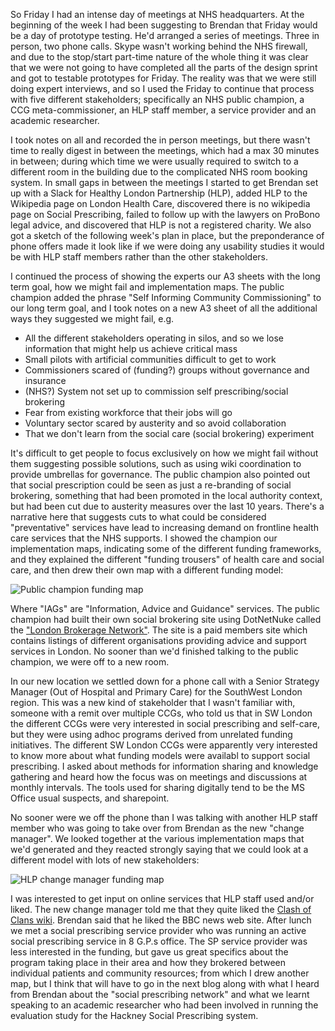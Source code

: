 So Friday I had an intense day of meetings at NHS headquarters.  At the beginning of the week I had been suggesting to Brendan that Friday would be a day of prototype testing.  He'd arranged a series of meetings.  Three in person, two phone calls.  Skype wasn't working behind the NHS firewall, and due to the stop/start part-time nature of the whole thing it was clear that we were not going to have completed all the parts of the design sprint and got to testable prototypes for Friday.  The reality was that we were still doing expert interviews, and so I used the Friday to continue that process with five different stakeholders; specifically an NHS public champion, a CCG meta-commissioner, an HLP staff member, a service provider and an academic researcher.

I took notes on all and recorded the in person meetings, but there wasn't time to really digest in between the meetings, which had a max 30 minutes in between; during which time we were usually required to switch to a different room in the building due to the complicated NHS room booking system.  In small gaps in between the meetings I started to get Brendan set up with a Slack for Healthy London Partnership (HLP), added HLP to the Wikipedia page on London Health Care, discovered there is no wikipedia page on Social Prescribing, failed to follow up with the lawyers on ProBono legal advice, and discovered that HLP is not a registered charity.  We also got a sketch of the following week's plan in place, but the preponderance of phone offers made it look like if we were doing any usability studies it would be with HLP staff members rather than the other stakeholders.

I continued the process of showing the experts our A3 sheets with the long term goal, how we might fail and implementation maps.  The public champion added the phrase "Self Informing Community Commissioning" to our long term goal, and I took notes on a new A3 sheet of all the additional ways they suggested we might fail, e.g.

* All the different stakeholders operating in silos, and so we lose information that might help us achieve critical mass
* Small pilots with artificial communities difficult to get to work
* Commissioners scared of (funding?) groups without governance and insurance
* (NHS?) System not set up to commission self prescribing/social brokering
* Fear from existing workforce that their jobs will go
* Voluntary sector scared by austerity and so avoid collaboration
* That we don't learn from the social care (social brokering) experiment

It's difficult to get people to focus exclusively on how we might fail without them suggesting possible solutions, such as using wiki coordination to provide umbrellas for governance.  The public champion also pointed out that social prescription could be seen as just a re-branding of social brokering, something that had been promoted in the local authority context, but had been cut due to austerity measures over the last 10 years.  There's a narrative here that suggests cuts to what could be considered "preventative" services have lead to increasing demand on frontline health care services that the NHS supports.  I showed the champion our implementation maps, indicating some of the different funding frameworks, and they explained the different "funding trousers" of health care and social care, and then drew their own map with a different funding model:

![Public champion funding map](https://www.dropbox.com/s/8nq3xdyv9027kaw/PublicChampion-map.JPG?dl=1)

Where "IAGs" are "Information, Advice and Guidance" services.  The public champion had built their own social brokering site using DotNetNuke called the ["London Brokerage Network"](http://www.londonbrokeragenetwork.com/).  The site is a paid members site which contains listings of different organisations providing advice and support services in London.  No sooner than we'd finished talking to the public champion, we were off to a new room.

In our new location we settled down for a phone call with a Senior Strategy Manager (Out of Hospital and Primary Care) for the SouthWest London region.  This was a new kind of stakeholder that I wasn't familiar with, someone with a remit over multiple CCGs, who told us that in SW London the different CCGs were very interested in social prescribing and self-care, but they were using adhoc programs derived from unrelated funding initiatives.  The different SW London CCGs were apparently very interested to know more about what funding models were availabl to support social prescribing.  I asked about methods for information sharing and knowledge gathering and heard how the focus was on meetings and discussions at monthly intervals.  The tools used for sharing digitally tend to be the MS Office usual suspects, and sharepoint.

No sooner were we off the phone than I was talking with another HLP staff member who was going to take over from Brendan as the new "change manager".  We looked together at the various implementation maps that we'd generated and they reacted strongly saying that we could look at a different model with lots of new stakeholders:

![HLP change manager funding map](https://www.dropbox.com/s/167lb2jnu59vbig/HLP-change-manager-map.JPG?dl=1)

I was interested to get input on online services that HLP staff used and/or liked.  The new change manager told me that they quite liked the [Clash of Clans wiki](http://clashofclans.wikia.com/wiki/Clash_of_Clans_Wiki).  Brendan said that he liked the BBC news web site.  After lunch we met a social prescribing service provider who was running an active social prescribing service in 8 G.P.s office.  The SP service provider  was less interested in the funding, but gave us great specifics about the program taking place in their area and how they brokered between individual patients and community resources; from which I drew another map, but I think that will have to go in the next blog along with what I heard from Brendan about the "social prescribing network" and what we learnt speaking to an academic researcher who had been involved in running the evaluation study for the Hackney Social Prescribing system.  


